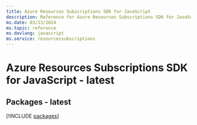 ```yaml
---
title: Azure Resources Subscriptions SDK for JavaScript
description: Reference for Azure Resources Subscriptions SDK for JavaScript
ms.date: 03/13/2024
ms.topic: reference
ms.devlang: javascript
ms.service: resourcessubscriptions
---
```

# Azure Resources Subscriptions SDK for JavaScript - latest
## Packages - latest
[!INCLUDE [packages](resources-subscriptions-index.md)]